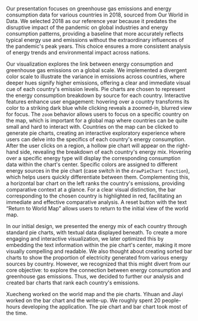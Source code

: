 Our presentation focuses on greenhouse gas emissions and energy consumption data for various countries in 2018, sourced from Our World in Data. We selected 2018 as our reference year because it predates the disruptive impact of the pandemic on global industries and energy consumption patterns, providing a baseline that more accurately reflects typical energy use and emissions without the extraordinary influences of the pandemic's peak years. This choice ensures a more consistent analysis of energy trends and environmental impact across nations.

Our visualization explores the link between energy consumption and greenhouse gas emissions on a global scale. We implemented a divergent color scale to illustrate the variance in emissions across countries, where deeper hues signify higher emissions, offering a clear and immediate visual cue of each country's emission levels. Pie charts are chosen to represent the energy consumption breakdown by source for each country. Interactive features enhance user engagement: hovering over a country transforms its color to a striking dark blue while clicking reveals a zoomed-in, blurred view for focus. The `zoom` behavior allows users to focus on a specific country on the map, which is important for a global map where countries can be quite small and hard to interact with. Countries on the map can be clicked to generate pie charts, creating an interactive exploratory experience where users can delve into the specifics of each country's energy consumption. After the user clicks on a region, a hollow pie chart will appear on the right-hand side, revealing the breakdown of each country's energy mix. Hovering over a specific energy type will display the corresponding consumption data within the chart's center. Specific colors are assigned to different energy sources in the pie chart (case switch in the `drawPieChart function`), which helps users quickly differentiate between them. Complementing this, a horizontal bar chart on the left ranks the country's emissions, providing comparative context at a glance. For a clear visual distinction, the bar corresponding to the chosen country is highlighted in red, facilitating an immediate and effective comparative analysis. A reset button with the text “Return to World Map” allows users to return to the initial view of the world map. 

In our initial design, we presented the energy mix of each country through standard pie charts, with textual data displayed beneath. To create a more engaging and interactive visualization, we later optimized this by embedding the text information within the pie chart's center, making it more visually compelling and readable. We also thought about creating sorted bar charts to show the proportion of electricity generated from various energy sources by country. However, we recognized that this might divert from our core objective: to explore the connection between energy consumption and greenhouse gas emissions. Thus, we decided to further our analysis and created bar charts that rank each country's emissions. 

Xuecheng worked on the world map and the pie charts. Yihuan and Jiayi worked on the bar chart and the write-up. We roughly spent 20 people-hours developing the application. The pie chart and bar chart took most of the time. 
